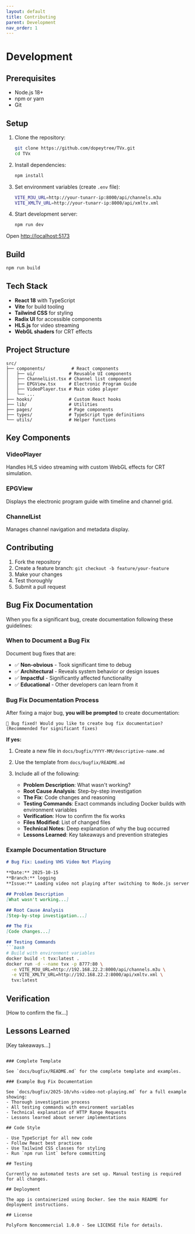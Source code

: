 ```yaml
---
layout: default
title: Contributing
parent: Development
nav_order: 1
---
```


# Development

## Prerequisites

- Node.js 18+
- npm or yarn
- Git

## Setup

1. Clone the repository:

   ```bash
   git clone https://github.com/dopeytree/TVx.git
   cd TVx
   ```

2. Install dependencies:

   ```bash
   npm install
   ```

3. Set environment variables (create `.env` file):

   ```bash
   VITE_M3U_URL=http://your-tunarr-ip:8000/api/channels.m3u
   VITE_XMLTV_URL=http://your-tunarr-ip:8000/api/xmltv.xml
   ```

4. Start development server:

   ```bash
   npm run dev
   ```

Open [http://localhost:5173](http://localhost:5173)

## Build

```bash
npm run build
```

## Tech Stack

- **React 18** with TypeScript
- **Vite** for build tooling
- **Tailwind CSS** for styling
- **Radix UI** for accessible components
- **HLS.js** for video streaming
- **WebGL shaders** for CRT effects

## Project Structure

```text
src/
├── components/          # React components
│   ├── ui/             # Reusable UI components
│   ├── ChannelList.tsx # Channel list component
│   ├── EPGView.tsx     # Electronic Program Guide
│   ├── VideoPlayer.tsx # Main video player
│   └── ...
├── hooks/              # Custom React hooks
├── lib/                # Utilities
├── pages/              # Page components
├── types/              # TypeScript type definitions
└── utils/              # Helper functions
```

## Key Components

### VideoPlayer

Handles HLS video streaming with custom WebGL effects for CRT simulation.

### EPGView

Displays the electronic program guide with timeline and channel grid.

### ChannelList

Manages channel navigation and metadata display.

## Contributing

1. Fork the repository
2. Create a feature branch: `git checkout -b feature/your-feature`
3. Make your changes
4. Test thoroughly
5. Submit a pull request

## Bug Fix Documentation

When you fix a significant bug, create documentation following these guidelines:

### When to Document a Bug Fix

Document bug fixes that are:
- ✅ **Non-obvious** - Took significant time to debug
- ✅ **Architectural** - Reveals system behavior or design issues  
- ✅ **Impactful** - Significantly affected functionality
- ✅ **Educational** - Other developers can learn from it

### Bug Fix Documentation Process

After fixing a major bug, **you will be prompted** to create documentation:

```
🐛 Bug fixed! Would you like to create bug fix documentation? (Recommended for significant fixes)
```

**If yes:**

1. Create a new file in `docs/bugfix/YYYY-MM/descriptive-name.md`
2. Use the template from `docs/bugfix/README.md`
3. Include all of the following:

   - **Problem Description**: What wasn't working?
   - **Root Cause Analysis**: Step-by-step investigation
   - **The Fix**: Code changes and reasoning
   - **Testing Commands**: Exact commands including Docker builds with environment variables
   - **Verification**: How to confirm the fix works
   - **Files Modified**: List of changed files
   - **Technical Notes**: Deep explanation of why the bug occurred
   - **Lessons Learned**: Key takeaways and prevention strategies

### Example Documentation Structure

```markdown
# Bug Fix: Loading VHS Video Not Playing

**Date:** 2025-10-15
**Branch:** logging
**Issue:** Loading video not playing after switching to Node.js server

## Problem Description
[What wasn't working...]

## Root Cause Analysis
[Step-by-step investigation...]

## The Fix
[Code changes...]

## Testing Commands
```bash
# Build with environment variables
docker build -t tvx:latest .
docker run -d --name tvx -p 8777:80 \
  -e VITE_M3U_URL=http://192.168.22.2:8000/api/channels.m3u \
  -e VITE_XMLTV_URL=http://192.168.22.2:8000/api/xmltv.xml \
  tvx:latest
```

## Verification
[How to confirm the fix...]

## Lessons Learned
[Key takeaways...]
```

### Complete Template

See `docs/bugfix/README.md` for the complete template and examples.

### Example Bug Fix Documentation

See `docs/bugfix/2025-10/vhs-video-not-playing.md` for a full example showing:
- Thorough investigation process
- All testing commands with environment variables  
- Technical explanation of HTTP Range Requests
- Lessons learned about server implementations

## Code Style

- Use TypeScript for all new code
- Follow React best practices
- Use Tailwind CSS classes for styling
- Run `npm run lint` before committing

## Testing

Currently no automated tests are set up. Manual testing is required for all changes.

## Deployment

The app is containerized using Docker. See the main README for deployment instructions.

## License

PolyForm Noncommercial 1.0.0 - See LICENSE file for details.
